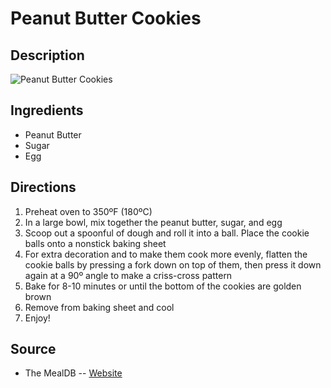 # Peanut Butter Cookies

## Description
![Peanut Butter Cookies](https://www.themealdb.com/images/media/meals/1544384070.jpg "Peanut Butter Cookies")

## Ingredients
- Peanut Butter
- Sugar
- Egg

## Directions
1. Preheat oven to 350ºF (180ºC)
2. In a large bowl, mix together the peanut butter, sugar, and egg
3. Scoop out a spoonful of dough and roll it into a ball. Place the cookie balls onto a nonstick baking sheet
4. For extra decoration and to make them cook more evenly, flatten the cookie balls by pressing a fork down on top of them, then press it down again at a 90º angle to make a criss-cross pattern
5. Bake for 8-10 minutes or until the bottom of the cookies are golden brown
6. Remove from baking sheet and cool
7. Enjoy!

## Source

- The MealDB -- [Website](https://themealdb.com/)

